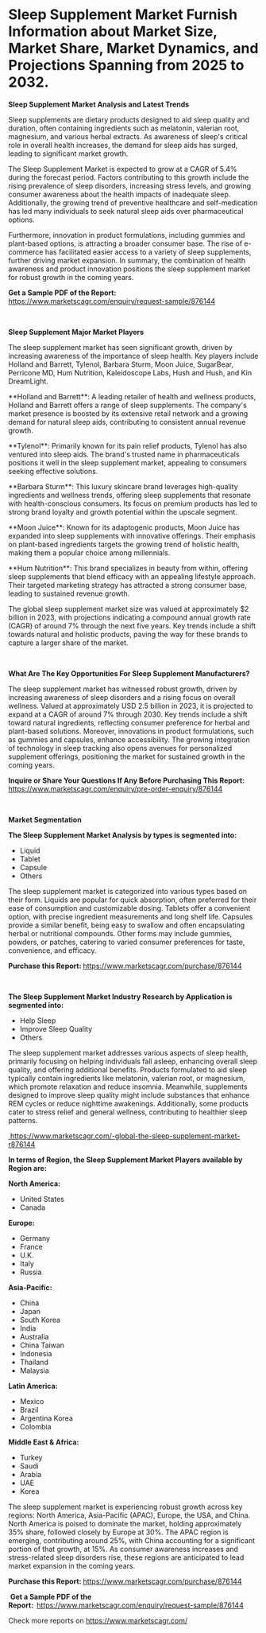 <p><h1>Sleep Supplement Market Furnish Information about Market Size, Market Share, Market Dynamics, and Projections Spanning from 2025 to 2032.</h1></p><p><strong>Sleep Supplement Market Analysis and Latest Trends</strong></p>
<p><p>Sleep supplements are dietary products designed to aid sleep quality and duration, often containing ingredients such as melatonin, valerian root, magnesium, and various herbal extracts. As awareness of sleep's critical role in overall health increases, the demand for sleep aids has surged, leading to significant market growth.</p><p>The Sleep Supplement Market is expected to grow at a CAGR of 5.4% during the forecast period. Factors contributing to this growth include the rising prevalence of sleep disorders, increasing stress levels, and growing consumer awareness about the health impacts of inadequate sleep. Additionally, the growing trend of preventive healthcare and self-medication has led many individuals to seek natural sleep aids over pharmaceutical options.</p><p>Furthermore, innovation in product formulations, including gummies and plant-based options, is attracting a broader consumer base. The rise of e-commerce has facilitated easier access to a variety of sleep supplements, further driving market expansion. In summary, the combination of health awareness and product innovation positions the sleep supplement market for robust growth in the coming years.</p></p>
<p><strong>Get a Sample PDF of the Report:&nbsp;</strong> <a href="https://www.marketscagr.com/enquiry/request-sample/876144?utm_campaign=2653&utm_medium=2&utm_source=Github&utm_content=ia&utm_term=21032025&utm_id=sleep-supplement">https://www.marketscagr.com/enquiry/request-sample/876144</a></p>
<p>&nbsp;</p>
<p><strong>Sleep Supplement Major Market Players</strong></p>
<p><p>The sleep supplement market has seen significant growth, driven by increasing awareness of the importance of sleep health. Key players include Holland and Barrett, Tylenol, Barbara Sturm, Moon Juice, SugarBear, Perricone MD, Hum Nutrition, Kaleidoscope Labs, Hush and Hush, and Kin DreamLight.</p><p>**Holland and Barrett**: A leading retailer of health and wellness products, Holland and Barrett offers a range of sleep supplements. The company's market presence is boosted by its extensive retail network and a growing demand for natural sleep aids, contributing to consistent annual revenue growth.</p><p>**Tylenol**: Primarily known for its pain relief products, Tylenol has also ventured into sleep aids. The brand's trusted name in pharmaceuticals positions it well in the sleep supplement market, appealing to consumers seeking effective solutions.</p><p>**Barbara Sturm**: This luxury skincare brand leverages high-quality ingredients and wellness trends, offering sleep supplements that resonate with health-conscious consumers. Its focus on premium products has led to strong brand loyalty and growth potential within the upscale segment.</p><p>**Moon Juice**: Known for its adaptogenic products, Moon Juice has expanded into sleep supplements with innovative offerings. Their emphasis on plant-based ingredients targets the growing trend of holistic health, making them a popular choice among millennials.</p><p>**Hum Nutrition**: This brand specializes in beauty from within, offering sleep supplements that blend efficacy with an appealing lifestyle approach. Their targeted marketing strategy has attracted a strong consumer base, leading to sustained revenue growth.</p><p>The global sleep supplement market size was valued at approximately $2 billion in 2023, with projections indicating a compound annual growth rate (CAGR) of around 7% through the next five years. Key trends include a shift towards natural and holistic products, paving the way for these brands to capture a larger share of the market.</p></p>
<p>&nbsp;</p>
<p><strong>What Are The Key Opportunities For Sleep Supplement Manufacturers?</strong></p>
<p><p>The sleep supplement market has witnessed robust growth, driven by increasing awareness of sleep disorders and a rising focus on overall wellness. Valued at approximately USD 2.5 billion in 2023, it is projected to expand at a CAGR of around 7% through 2030. Key trends include a shift toward natural ingredients, reflecting consumer preference for herbal and plant-based solutions. Moreover, innovations in product formulations, such as gummies and capsules, enhance accessibility. The growing integration of technology in sleep tracking also opens avenues for personalized supplement offerings, positioning the market for sustained growth in the coming years.</p></p>
<p><strong>Inquire or Share Your Questions If Any Before Purchasing This Report:</strong> <a href="https://www.marketscagr.com/enquiry/pre-order-enquiry/876144?utm_campaign=2653&utm_medium=2&utm_source=Github&utm_content=ia&utm_term=21032025&utm_id=sleep-supplement">https://www.marketscagr.com/enquiry/pre-order-enquiry/876144</a></p>
<p>&nbsp;</p>
<p><strong>Market Segmentation</strong></p>
<p><strong>The Sleep Supplement Market Analysis by types is segmented into:</strong></p>
<p><ul><li>Liquid</li><li>Tablet</li><li>Capsule</li><li>Others</li></ul></p>
<p><p>The sleep supplement market is categorized into various types based on their form. Liquids are popular for quick absorption, often preferred for their ease of consumption and customizable dosing. Tablets offer a convenient option, with precise ingredient measurements and long shelf life. Capsules provide a similar benefit, being easy to swallow and often encapsulating herbal or nutritional compounds. Other forms may include gummies, powders, or patches, catering to varied consumer preferences for taste, convenience, and efficacy.</p></p>
<p><strong>Purchase this Report:&nbsp;</strong><a href="https://www.marketscagr.com/purchase/876144?utm_campaign=2653&utm_medium=2&utm_source=Github&utm_content=ia&utm_term=21032025&utm_id=sleep-supplement">https://www.marketscagr.com/purchase/876144</a></p>
<p>&nbsp;</p>
<p><strong>The Sleep Supplement Market Industry Research by Application is segmented into:</strong></p>
<p><ul><li>Help Sleep</li><li>Improve Sleep Quality</li><li>Others</li></ul></p>
<p><p>The sleep supplement market addresses various aspects of sleep health, primarily focusing on helping individuals fall asleep, enhancing overall sleep quality, and offering additional benefits. Products formulated to aid sleep typically contain ingredients like melatonin, valerian root, or magnesium, which promote relaxation and reduce insomnia. Meanwhile, supplements designed to improve sleep quality might include substances that enhance REM cycles or reduce nighttime awakenings. Additionally, some products cater to stress relief and general wellness, contributing to healthier sleep patterns.</p></p>
<p><a href="https://www.marketscagr.com/-global-the-sleep-supplement-market-r876144?utm_campaign=2653&utm_medium=2&utm_source=Github&utm_content=ia&utm_term=21032025&utm_id=sleep-supplement">&nbsp;https://www.marketscagr.com/-global-the-sleep-supplement-market-r876144</a></p>
<p><strong>In terms of Region, the Sleep Supplement Market Players available by Region are:</strong></p>
<p>
    <p> <strong> North America: </strong>
        <ul>
            <li>United States</li>
            <li>Canada</li>
        </ul>
        </p> 
    <p> <strong> Europe: </strong>
        <ul>
            <li>Germany</li>
            <li>France</li>
            <li>U.K.</li>
            <li>Italy</li>
            <li>Russia</li>
        </ul>
        </p> 
    <p> <strong> Asia-Pacific: </strong>
        <ul>
            <li>China</li>
            <li>Japan</li>
            <li>South Korea</li>
            <li>India</li>
            <li>Australia</li>
            <li>China Taiwan</li>
            <li>Indonesia</li>
            <li>Thailand</li>
            <li>Malaysia</li>
        </ul>
        </p> 
    <p> <strong> Latin America: </strong>
        <ul>
            <li>Mexico</li>
            <li>Brazil</li>
            <li>Argentina Korea</li>
            <li>Colombia</li>
        </ul>
        </p> 
    <p> <strong> Middle East & Africa: </strong>
        <ul>
            <li>Turkey</li>
            <li>Saudi</li>
            <li>Arabia</li>
            <li>UAE</li>
            <li>Korea</li>
        </ul>
    </p>
    </p>
<p><p>The sleep supplement market is experiencing robust growth across key regions: North America, Asia-Pacific (APAC), Europe, the USA, and China. North America is poised to dominate the market, holding approximately 35% share, followed closely by Europe at 30%. The APAC region is emerging, contributing around 25%, with China accounting for a significant portion of that growth, at 15%. As consumer awareness increases and stress-related sleep disorders rise, these regions are anticipated to lead market expansion in the coming years.</p></p>
<p><strong>Purchase this Report: </strong><a href="https://www.marketscagr.com/purchase/876144?utm_campaign=2653&utm_medium=2&utm_source=Github&utm_content=ia&utm_term=21032025&utm_id=sleep-supplement">https://www.marketscagr.com/purchase/876144</a></p>
<p>&nbsp;<strong>Get a Sample PDF of the Report:&nbsp;&nbsp;</strong><a href="https://www.marketscagr.com/enquiry/request-sample/876144?utm_campaign=2653&utm_medium=2&utm_source=Github&utm_content=ia&utm_term=21032025&utm_id=sleep-supplement">https://www.marketscagr.com/enquiry/request-sample/876144</a></p>
<p><strong></strong></p>
<p>Check more reports on <a href="https://www.marketscagr.com/?utm_campaign=2653&utm_medium=2&utm_source=Github&utm_content=ia&utm_term=21032025&utm_id=sleep-supplement">https://www.marketscagr.com/</a></p>